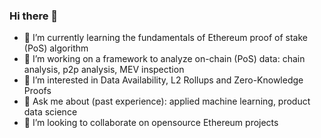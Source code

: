 ### Hi there 👋

- 🔭 I’m currently learning the fundamentals of Ethereum proof of stake (PoS) algorithm
- 🌱 I’m working on a framework to analyze on-chain (PoS) data: chain analysis, p2p analysis, MEV inspection
- 👀 I’m interested in Data Availability, L2 Rollups and Zero-Knowledge Proofs 
- 💬 Ask me about (past experience): applied machine learning, product data science 
- 💞️ I’m looking to collaborate on opensource Ethereum projects

<!--
**logixian/logixian** is a ✨ _special_ ✨ repository because its `README.md` (this file) appears on your GitHub profile.

Here are some ideas to get you started:

- 🔭 I’m currently working on ...
- 🌱 I’m currently learning ...
- 👯 I’m looking to collaborate on ...
- 🤔 I’m looking for help with ...
- 💬 Ask me about ...
- 📫 How to reach me: ...
- 😄 Pronouns: ...
- ⚡ Fun fact: ...
-->
